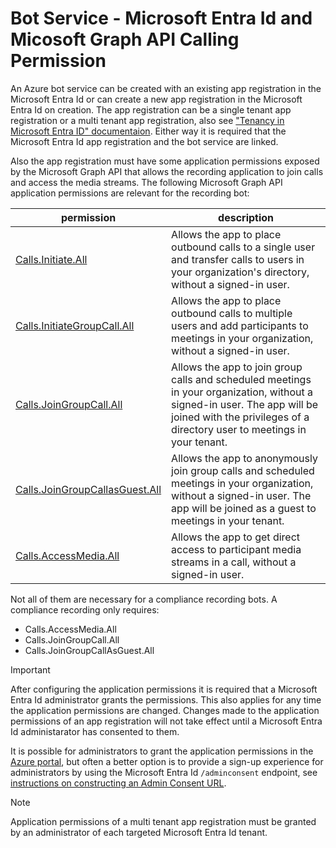 # Bot Service - Microsoft Entra Id and Micosoft Graph API Calling Permission

An Azure bot service can be created with an existing app registration in the Microsoft Entra Id or
can create a new app registration in the Microsoft Entra Id on creation. The app registration can
be a single tenant app registration or a multi tenant app registration, also see
["Tenancy in Microsoft Entra ID" documentaion](https://learn.microsoft.com/entra/identity-platform/single-and-multi-tenant-apps). Either way it is required that the Microsoft Entra
 Id app registration and the bot service are linked.

Also the app registration must have some application permissions exposed by the Microsoft Graph API
that allows the recording application to join calls and access the media streams. The following
Microsoft Graph API application permissions are relevant for the recording bot:

|  permission  |  description  |
| ------------ | ------------- |
| [Calls.Initiate.All](https://learn.microsoft.com/graph/permissions-reference#callsinitiateall) | Allows the app to place outbound calls to a single user and transfer calls to users in your organization's directory, without a signed-in user. |
| [Calls.InitiateGroupCall.All](https://learn.microsoft.com/graph/permissions-reference#callsinitiategroupcallall) | Allows the app to place outbound calls to multiple users and add participants to meetings in your organization, without a signed-in user. |
| [Calls.JoinGroupCall.All](https://learn.microsoft.com/graph/permissions-reference#callsjoingroupcallall) | Allows the app to join group calls and scheduled meetings in your organization, without a signed-in user. The app will be joined with the privileges of a directory user to meetings in your tenant. |
| [Calls.JoinGroupCallasGuest.All](https://learn.microsoft.com/graph/permissions-reference#callsjoingroupcallasguestall) | Allows the app to anonymously join group calls and scheduled meetings in your organization, without a signed-in user. The app will be joined as a guest to meetings in your tenant. |
| [Calls.AccessMedia.All](https://learn.microsoft.com/graph/permissions-reference#callsaccessmediaall) | Allows the app to get direct access to participant media streams in a call, without a signed-in user. |

Not all of them are necessary for a compliance recording bots. A compliance recording only requires:

- Calls.AccessMedia.All
- Calls.JoinGroupCall.All
- Calls.JoinGroupCallAsGuest.All

> [!IMPORTANT]  
> After configuring the application permissions it is required that a Microsoft Entra Id
> administrator grants the permissions. This also applies for any time the application permissions
> are changed. Changes made to the application permissions of an app registration will not take
> effect until a Microsoft Entra Id administarator has consented to them.

It is possible for administrators to grant the application permissions in the [Azure portal](https://portal.azure.com),
but often a better option is to provide a sign-up experience for administrators by using the
Microsoft Entra Id `/adminconsent` endpoint, see [instructions on constructing an Admin Consent URL](https://learn.microsoft.com/entra/identity-platform/v2-admin-consent).

> [!Note]  
> Application permissions of a multi tenant app registration must be granted by an administrator of
> each targeted Microsoft Entra Id tenant.
